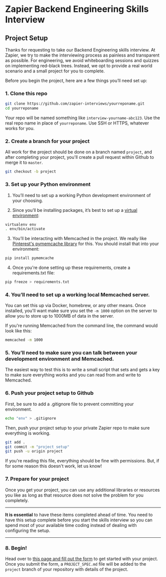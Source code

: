 # Zapier Backend Engineering Skills Interview

## Project Setup

Thanks for requesting to take our Backend Engineering skills interview. At Zapier, we try to make the interviewing process as painless and transparent as possible. For engineering, we avoid whiteboarding sessions and quizzes on implementing red-black trees. Instead, we opt to provide a real world scenario and a small project for you to complete.

Before you begin the project, here are a few things you’ll need set up:

### 1. Clone this repo

```bash
git clone https://github.com/zapier-interviews/yourreponame.git
cd yourreponame
```

Your repo will be named something like `interview-yourname-abc123`. Use the real repo name in place of `yourreponame`. Use SSH or HTTPS, whatever works for you.

### 2. Create a branch for your project

All work for the project should be done on a branch named `project`, and after completing your project, you'll create a pull request within Github to merge it to `master`.

```bash
git checkout -b project
```

### 3. Set up your Python environment

  1. You’ll need to set up a working Python development environment of your choosing.

  2. Since you’ll be installing packages, it’s best to set up a [virtual environment](http://docs.python-guide.org/en/latest/dev/virtualenvs/):

```bash
virtualenv env
. env/bin/activate
```

  3. You’ll be interacting with Memcached in the project. We really like [Pinterest's pymemcache library](https://pymemcache.readthedocs.io/en/latest/getting_started.html#basic-usage) for this. You should install that into your environment:

```bash
pip install pymemcache
```

  4. Once you're done setting up these requirements, create a requirements.txt file:

```bash
pip freeze > requirements.txt
```

### 4. You’ll need to set up a working local Memcached server.

You can set this up via Docker, homebrew, or any other means. Once installed, you'll want make sure you set the `-m 1000` option on the server to allow you to store up to 1000MB of data in the server.

If you're running Memcached from the command line, the command would look like this:

```bash
memcached -m 1000
```

### 5. You’ll need to make sure you can talk between your development environment and Memcached.

The easiest way to test this is to write a small script that sets and gets a key to make sure everything works and you can read from and write to Memcached.

### 6. Push your project setup to Github

First, be sure to add a .gitignore file to prevent committing your environment.

```bash
echo "env" > .gitignore
```

Then, push your project setup to your private Zapier repo to make sure everything is working.

```bash
git add .
git commit -m "project setup"
git push -u origin project
```

If you're reading this file, everything should be fine with permissions. But, if for some reason this doesn't work, let us know!

### 7. Prepare for your project

Once you get your project, you can use any additional libraries or resources you like as long as that resource does not solve the problem for you completely.

---

**It is essential** to have these items completed ahead of time. You need to have this setup complete before you start the skills interview so you can spend most of your available time coding instead of dealing with configuring the setup.

---

### 8. Begin!

Head over to [this page and fill out the form](https://zapier.wufoo.co.uk/forms/zapier-engineering-skills-test/) to get started with your project. Once you submit the form, a `PROJECT_SPEC.md` file will be added to the `project` branch of your repository with details of the project.
